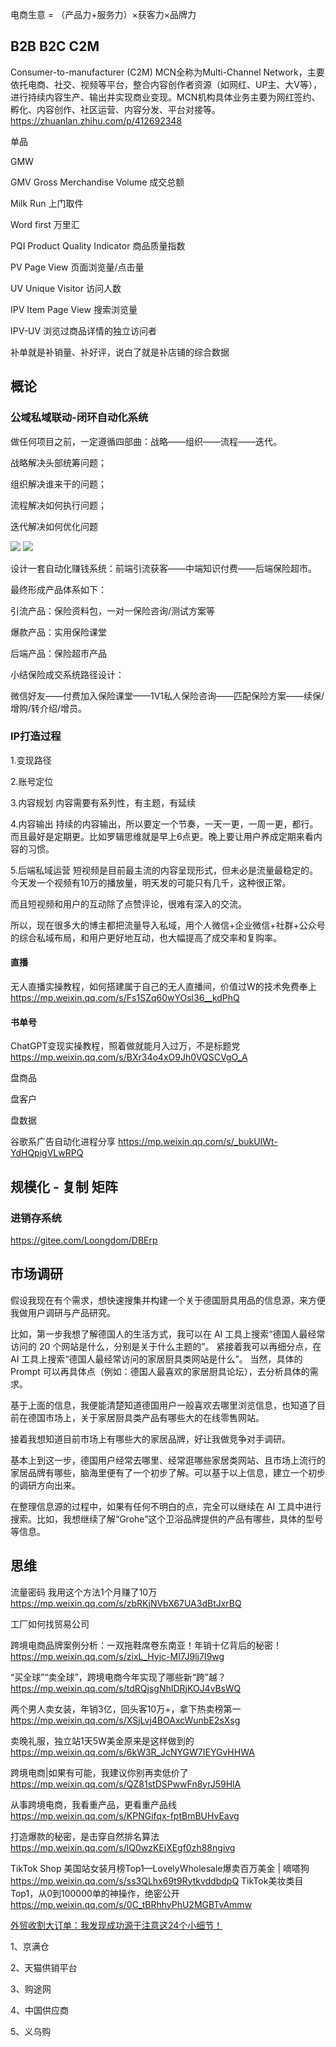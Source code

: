 电商生意 = （产品力+服务力）×获客力×品牌力

## B2B B2C C2M
Consumer-to-manufacturer (C2M) 
MCN全称为Multi-Channel Network，主要依托电商、社交、视频等平台，整合内容创作者资源（如网红、UP主、大V等），进行持续内容生产、输出并实现商业变现。MCN机构具体业务主要为网红签约、孵化、内容创作、社区运营、内容分发、平台对接等。
https://zhuanlan.zhihu.com/p/412692348

单品

GMW

GMV Gross Merchandise Volume 成交总额

Milk Run 上门取件

Word first 万里汇

PQI Product Quality Indicator 商品质量指数

PV Page View 页面浏览量/点击量

UV Unique Visitor 访问人数

IPV Item Page View 搜索浏览量

IPV-UV 浏览过商品详情的独立访问者

补单就是补销量、补好评，说白了就是补店铺的综合数据

## 概论

### 公域私域联动-闭环自动化系统

做任何项目之前，一定遵循四部曲：战略——组织——流程——迭代。


战略解决头部统筹问题；

组织解决谁来干的问题；

流程解决如何执行问题；

迭代解决如何优化问题

![](./method1.png)
![](./method2.png)

设计一套自动化赚钱系统：前端引流获客——中端知识付费——后端保险超市。

最终形成产品体系如下：

引流产品：保险资料包，一对一保险咨询/测试方案等

爆款产品：实用保险课堂

后端产品：保险超市产品

小结保险成交系统路径设计：

微信好友——付费加入保险课堂——1V1私人保险咨询——匹配保险方案——续保/增购/转介绍/增员。

### IP打造过程

1.变现路径

2.账号定位

3.内容规划
内容需要有系列性，有主题，有延续

4.内容输出
持续的内容输出，所以要定一个节奏，一天一更，一周一更，都行。而且最好是定期更。比如罗辑思维就是早上6点更。晚上要让用户养成定期来看内容的习惯。

5.后端私域运营
短视频是目前最主流的内容呈现形式，但未必是流量最稳定的。今天发一个视频有10万的播放量，明天发的可能只有几千，这种很正常。

而且短视频和用户的互动除了点赞评论，很难有深入的交流。

所以，现在很多大的博主都把流量导入私域，用个人微信+企业微信+社群+公众号的综合私域布局，和用户更好地互动，也大幅提高了成交率和复购率。

#### 直播
无人直播实操教程，如何搭建属于自己的无人直播间，价值过W的技术免费奉上
https://mp.weixin.qq.com/s/Fs1SZq60wYOsl36__kdPhQ

#### 书单号
ChatGPT变现实操教程，照着做就能月入过万，不是标题党
https://mp.weixin.qq.com/s/BXr34o4xO9Jh0VQSCVgO_A

盘商品

盘客户

盘数据


谷歌系广告自动化进程分享 https://mp.weixin.qq.com/s/_bukUIWt-YdHQpigVLwRPQ


## 规模化 - 复制 矩阵
### 进销存系统
https://gitee.com/Loongdom/DBErp


## 市场调研
假设我现在有个需求，想快速搜集并构建一个关于德国厨具用品的信息源，来方便我做用户调研与产品研究。

比如，第一步我想了解德国人的生活方式，我可以在 AI 工具上搜索“德国人最经常访问的 20 个网站是什么，分别是关于什么主题的”。
紧接着我可以再细分点，在 AI 工具上搜索“德国人最经常访问的家居厨具类网站是什么”。
当然，具体的 Prompt 可以再具体点（例如：德国人最喜欢的家居厨具论坛），去分析具体的需求。

基于上面的信息，我便能清楚知道德国用户一般喜欢去哪里浏览信息，也知道了目前在德国市场上，关于家居厨具类产品有哪些大的在线零售网站。

接着我想知道目前市场上有哪些大的家居品牌，好让我做竞争对手调研。

基本上到这一步，德国用户经常去哪里、经常逛哪些家居类网站、且市场上流行的家居品牌有哪些，脑海里便有了一个初步了解。可以基于以上信息，建立一个初步的调研方向出来。

在整理信息源的过程中，如果有任何不明白的点，完全可以继续在 AI 工具中进行搜索。比如，我想继续了解“Grohe”这个卫浴品牌提供的产品有哪些，具体的型号等信息。

## 思维


流量密码
我用这个方法1个月赚了10万 https://mp.weixin.qq.com/s/zbRKjNVbX67UA3dBtJxrBQ

工厂如何找贸易公司

跨境电商品牌案例分析：一双拖鞋席卷东南亚！年销十亿背后的秘密！
https://mp.weixin.qq.com/s/zixL_Hyjc-MI7J9lj7I9wg

“买全球”“卖全球”，跨境电商今年实现了哪些新“跨”越？
https://mp.weixin.qq.com/s/tdRQjsgNhIDRjKOJ4vBsWQ

两个男人卖女装，年销3亿，回头客10万+，拿下热卖榜第一
https://mp.weixin.qq.com/s/XSjLvj4BOAxcWunbE2sXsg

卖晚礼服，独立站1天5W美金原来是这样做到的
https://mp.weixin.qq.com/s/6kW3R_JcNYGW7IEYGvHHWA

跨境电商|如果有可能，我建议你别再卖低价了
https://mp.weixin.qq.com/s/QZ81stDSPwwFn8yrJ59HlA

从事跨境电商，我看重产品，更看重产品线
https://mp.weixin.qq.com/s/KPNGifqx-fptBmBUHvEavg

打造爆款的秘密，是击穿自然排名算法
https://mp.weixin.qq.com/s/lQ0wzKEjXEgf0zh88ngivg

TikTok Shop 美国站女装月榜Top1—LovelyWholesale爆卖百万美金 | 嘀嗒狗
https://mp.weixin.qq.com/s/ss3QLhx69t9RytkvddbdpQ
TikTok美妆类目Top1，从0到100000单的神操作，绝密公开
https://mp.weixin.qq.com/s/0C_tBRhhyPhU2MGBTvAmmw


[外贸收割大订单：我发现成功源于注意这24个小细节！](https://mp.weixin.qq.com/s/IT2ORpvPczzVmBryJgJdzA)


1、京满仓

2、天猫供销平台

3、购途网

4、中国供应商

5、义乌购




